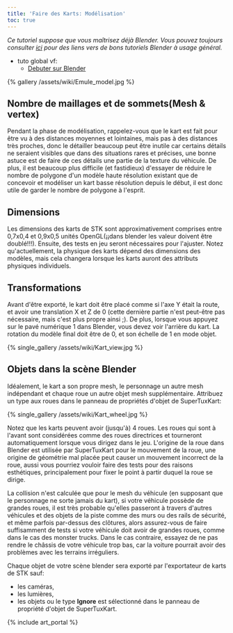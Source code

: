 ```yaml
---
title: 'Faire des Karts: Modélisation'
toc: true
---
```

*Ce tutoriel suppose que vous maîtrisez déjà Blender. Vous pouvez toujours consulter [ici](https://www.blender.org/support/tutorials/) pour des liens vers de bons tutoriels Blender à usage général.*

- tuto global vf:
    + [Debuter sur Blender](https://youtube.com/playlist?list=PLuine2he2FmOY1ILTDc1OR9vHgIMBw4_W&si=mwQ1gKo3x0xRXuIY)

{% gallery /assets/wiki/Emule_model.jpg %}

## Nombre de maillages et de sommets(Mesh & vertex)

Pendant la phase de modélisation, rappelez-vous que le kart est fait pour être vu à des distances moyennes et lointaines, mais pas à des distances très proches, donc le détailler beaucoup peut être inutile car certains détails ne seraient visibles que dans des situations rares et précises, une bonne astuce est de faire de ces détails une partie de la texture du véhicule. De plus, il est beaucoup plus difficile (et fastidieux) d'essayer de réduire le nombre de polygone d'un modèle haute résolution existant que de concevoir et modéliser un kart basse résolution depuis le début, il est donc utile de garder le nombre de polygone à l'esprit.

## Dimensions

Les dimensions des karts de STK sont approximativement comprises entre 0,7x0,4 et 0,9x0,5 unités OpenGL(¡¡dans blender les valeur doivent être doublé!!!). Ensuite, des tests en jeu seront nécessaires pour l'ajuster. Notez qu'actuellement, la physique des karts dépend des dimensions des modèles, mais cela changera lorsque les karts auront des attributs physiques individuels.

## Transformations

Avant d'être exporté, le kart doit être placé comme si l'axe Y était la route, et avoir une translation X et Z de 0 (cette dernière partie n'est peut-être pas nécessaire, mais c'est plus propre ainsi ;). De plus, lorsque vous appuyez sur le pavé numérique 1 dans Blender, vous devez voir l'arrière du kart. La rotation du modèle final doit être de 0, et son échelle de 1 en mode objet.

{% single_gallery /assets/wiki/Kart_view.jpg %}

## Objets dans la scène Blender

Idéalement, le kart a son propre mesh, le personnage un autre mesh indépendant et chaque roue un autre objet mesh supplémentaire. Attribuez un type aux roues dans le panneau de propriétés d'objet de SuperTuxKart:

{% single_gallery /assets/wiki/Kart_wheel.jpg %}

Notez que les karts peuvent avoir (jusqu'à) 4 roues. Les roues qui sont à l'avant sont considérées comme des roues directrices et tourneront automatiquement lorsque vous dirigez dans le jeu. L'origine de la roue dans Blender est utilisée par SuperTuxKart pour le mouvement de la roue, une origine de géométrie mal placée peut causer un mouvement incorrect de la roue, aussi vous pourriez vouloir faire des tests pour des raisons esthétiques, principalement pour fixer le point à partir duquel la roue se dirige.

La collision n'est calculée que pour le mesh du véhicule (en supposant que le personnage ne sorte jamais du kart), si votre véhicule possède de grandes roues, il est très probable qu'elles passeront à travers d'autres véhicules et des objets de la piste comme des murs ou des rails de sécurité, et même parfois par-dessus des clôtures, alors assurez-vous de faire suffisamment de tests si votre véhicule doit avoir de grandes roues, comme dans le cas des monster trucks. Dans le cas contraire, essayez de ne pas rendre le châssis de votre véhicule trop bas, car la voiture pourrait avoir des problèmes avec les terrains irréguliers.

Chaque objet de votre scène blender sera exporté par l'exportateur de karts de STK sauf:
* les caméras,
* les lumières,
* les objets ou le type **Ignore** est sélectionné dans le panneau de propriété d'objet de SuperTuxKart.

{% include art_portal %}
